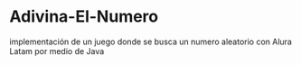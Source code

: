 # Adivina-El-Numero
implementación de un juego donde se busca un numero aleatorio con Alura Latam por medio de Java
